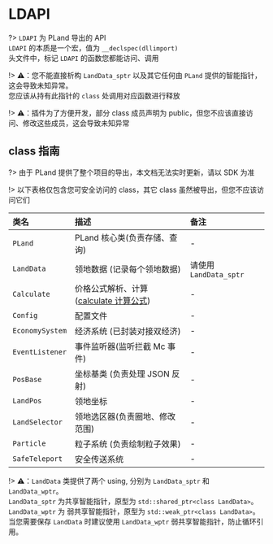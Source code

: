 # LDAPI

?> `LDAPI` 为 PLand 导出的 API  
`LDAPI` 的本质是一个宏，值为 `__declspec(dllimport)`  
头文件中，标记 `LDAPI` 的函数您都能访问、调用

!> ⚠️：您不能直接析构 `LandData_sptr` 以及其它任何由 `PLand` 提供的智能指针，这会导致未知异常。  
您应该从持有此指针的 `class` 处调用对应函数进行释放

!> ⚠️：插件为了方便开发，部分 class 成员声明为 public，但您不应该直接访问、修改这些成员，这会导致未知异常

## class 指南

?> 由于 PLand 提供了整个项目的导出，本文档无法实时更新，请以 SDK 为准

!> 以下表格仅包含您可安全访问的 class，其它 class 虽然被导出，但您不应该访问它们

| 类名            | 描述                                                                          | 备注                   |
| :-------------- | :---------------------------------------------------------------------------- | :--------------------- |
| `PLand`         | PLand 核心类(负责存储、查询)                                                  | -                      |
| `LandData`      | 领地数据 (记录每个领地数据)                                                   | 请使用 `LandData_sptr` |
| `Calculate`     | 价格公式解析、计算 ([calculate 计算公式](../md/Config.md#calculate-计算公式)) | -                      |
| `Config`        | 配置文件                                                                      | -                      |
| `EconomySystem` | 经济系统 (已封装对接双经济)                                                   | -                      |
| `EventListener` | 事件监听器(监听拦截 Mc 事件)                                                  | -                      |
| `PosBase`       | 坐标基类 (负责处理 JSON 反射)                                                 | -                      |
| `LandPos`       | 领地坐标                                                                      | -                      |
| `LandSelector`  | 领地选区器(负责圈地、修改范围)                                                | -                      |
| `Particle`      | 粒子系统 (负责绘制粒子效果)                                                   | -                      |
| `SafeTeleport`  | 安全传送系统                                                                  | -                      |

!> ⚠️：`LandData` 类提供了两个 using, 分别为 `LandData_sptr` 和 `LandData_wptr`。  
`LandData_sptr` 为共享智能指针，原型为 `std::shared_ptr<class LandData>`。  
`LandData_wptr` 为 弱共享智能指针，原型为 `std::weak_ptr<class LandData>`。  
当您需要保存 `LandData` 时建议使用 `LandData_wptr` 弱共享智能指针，防止循环引用。
